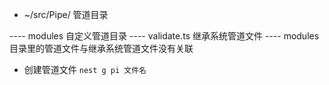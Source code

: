 - ~/src/Pipe/  管道目录

---- modules 自定义管道目录
---- validate.ts  继承系统管道文件
---- modules目录里的管道文件与继承系统管道文件没有关联
- 创建管道文件
`nest g pi 文件名` 
